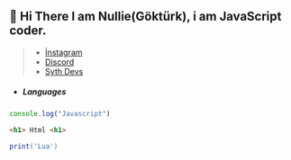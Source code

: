  ## 🌙 Hi There I am Nullie(Göktürk), i am JavaScript coder.
   > * [İnstagram](https://www.instagram.com/)
   > * [Discord](https://discord.com/users/725682491658207304)
   > * [Syth Devs]()

-  ##### Languages

```js
console.log("Javascript")
```
```html
<h1> Html <h1>
```
```lua
print('Lua')
```




